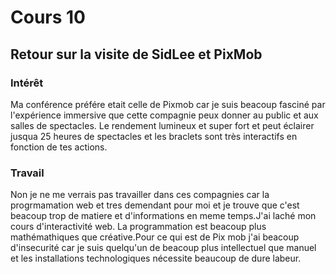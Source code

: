 # Cours 10
## Retour sur la visite de SidLee et PixMob

### Intérêt
Ma conférence préfére etait celle de Pixmob car je suis beacoup fasciné par l'expérience immersive que cette compagnie peux donner au public et aux salles de spectacles. Le rendement lumineux et super fort et peut éclairer jusqua 25 heures de spectacles et les braclets sont très interactifs en fonction de tes actions.

### Travail
Non je ne me verrais pas travailler dans ces compagnies car la progrmamation web et tres demendant pour moi et je trouve que c'est beacoup trop de matiere et d'informations en meme temps.J'ai laché mon cours d'interactivité web. La programmation est beacoup plus mathémathiques que créative.Pour ce qui est de Pix mob j'ai beacoup d'insecurité car je suis quelqu'un de beacoup plus intellectuel que manuel et les installations technologiques nécessite beaucoup de dure labeur.
